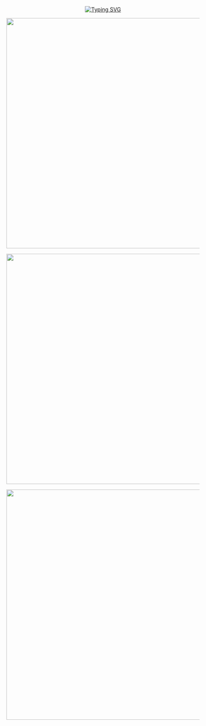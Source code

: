
<p align="center"> 
  <a href="https://git.io/typing-svg"><img src="https://readme-typing-svg.demolab.com?font=Righteous&size=32&duration=3000&pause=1000&color=8F7FD3DE&center=true&vCenter=true&repeat=false&width=435&lines=Hello!+Welecom+to+Doge2077+!" alt="Typing SVG" /></a>
</p>

<p align="center"> 
  <img src="https://github-readme-stats.vercel.app/api?username=Doge2077&show_icons=true&theme=cobalt&hide_border=true&include_all_commits=true&count_private=true" width="600"/>
</p>

<p align="center"> 
  <img src="https://github-profile-trophy.vercel.app/?username=Doge2077&rank=SECRET,SSS,SS,S,AAA,AA,A,B&theme=dracula&column=-1&no-frame=true" width="600"/>
</p>


<p align="center"> 
  <img src="https://github-readme-activity-graph.cyclic.app/graph?username=Doge2077&theme=tokyo-night" width="600"/>
</p>
